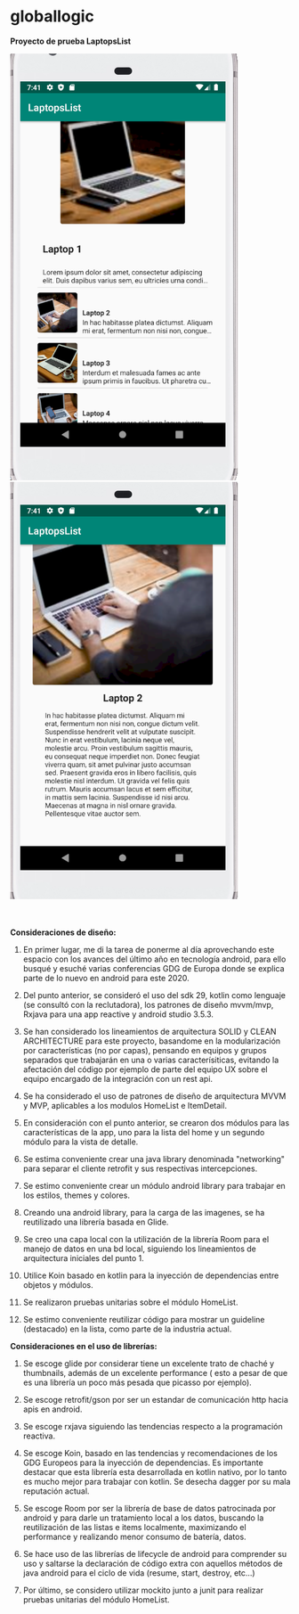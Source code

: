 # globallogic

<b>Proyecto de prueba LaptopsList </b>

![Screenshot](homelist.png) ![Screenshot](itemetail.png)

<br><br>
<b>Consideraciones de diseño: </b>

1) En primer lugar, me di la tarea de ponerme al día aprovechando este espacio con los avances del último año en tecnología android, para ello busqué y esuché varias conferencias GDG de Europa donde se explica parte de lo nuevo en android para este 2020.

2) Del punto anterior, se consideró el uso del sdk 29, kotlin como lenguaje (se consultó con la reclutadora), los patrones de diseño mvvm/mvp, Rxjava para una app reactive y android studio 3.5.3.

3) Se han considerado los lineamientos de arquitectura SOLID y CLEAN ARCHITECTURE para este proyecto, basandome en la modularización por características (no por capas), pensando en equipos y grupos separados que trabajarán en una o varias caracterísiticas, evitando la afectación del código por ejemplo de parte del equipo UX sobre el equipo encargado de la integración con un rest api.

4) Se ha considerado el uso de patrones de diseño de arquitectura MVVM y MVP, aplicables a los modulos HomeList e ItemDetail.

5) En consideración con el punto anterior, se crearon dos módulos para las características de la app, uno para la lista del home y un segundo módulo para la vista de detalle.

6) Se estima conveniente crear una java library denominada "networking" para separar el cliente retrofit y sus respectivas intercepciones.

7) Se estimo conveniente crear un módulo android library para trabajar en los estilos, themes y colores.

8) Creando una android library, para la carga de las imagenes, se ha reutilizado una librería basada en Glide.

9) Se creo una capa local con la utilización de la librería Room para el manejo de datos en una bd local, siguiendo los lineamientos de arquitectura iniciales del punto 1.

10) Utilice Koin basado en kotlin para la inyección de dependencias entre objetos y módulos.

11) Se realizaron pruebas unitarias sobre el módulo HomeList.

12) Se estimo conveniente reutilizar código para mostrar un guideline (destacado) en la lista, como parte de la industria actual.


<b> Consideraciones en el uso de librerías: </b>

1) Se escoge glide por considerar tiene un excelente trato de chaché y thumbnails, además de un excelente performance ( esto a pesar de que es una librería un poco más pesada que picasso por ejemplo).

2) Se escoge retrofit/gson por ser un estandar de comunicación http hacia apis en android.

3) Se escoge rxjava siguiendo las tendencias respecto a la programación reactiva.

4) Se escoge Koin, basado en las tendencias y recomendaciones de los GDG Europeos para la inyección de dependencias. Es importante destacar que esta librería esta desarrollada en kotlin nativo, por lo tanto es mucho mejor para trabajar con kotlin. Se desecha dagger por su mala reputación actual.

5) Se escoge Room por ser la librería de base de datos patrocinada por android y para darle un tratamiento local a los datos, buscando la reutilización de las listas e items localmente, maximizando el performance y realizando menor consumo de batería, datos.

6) Se hace uso de las librerías de lifecycle de android para comprender su uso y saltarse la declaración de código extra con aquellos métodos de java android para el ciclo de vida (resume, start, destroy, etc...)

6) Por último, se considero utilizar mockito junto a junit para realizar pruebas unitarias del módulo HomeList.


